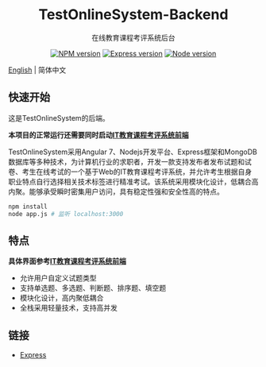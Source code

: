 <!--
 * @Author: Chen Wenhang
 * @Date: 2019-10-19 21:59:24
 * @LastEditTime: 2019-11-08 16:10:09
 * @Description: 
 * @Github: https://github.com/chenwenhang
 -->
<h1 align="center">
TestOnlineSystem-Backend
</h1>

<div align="center">

  在线教育课程考评系统后台

  [![NPM version](https://img.shields.io/npm/v/ng-alain.svg?style=flat-square)](https://www.npmjs.com/package/ng-alain)
  [![Express version](https://img.shields.io/badge/express-v4.16.4-blue.svg)](https://www.npmjs.com/package/express)
  [![Node version](https://img.shields.io/badge/Node-v11.13.0-blue.svg)](https://www.npmjs.com/package/node)

</div>

[English](README.md) | 简体中文

## 快速开始

这是TestOnlineSystem的后端。

**本项目的正常运行还需要同时启动[IT教育课程考评系统前端](https://github.com/chenwenhang/TestOnlineSystem)**

TestOnlineSystem采用Angular 7、Nodejs开发平台、Express框架和MongoDB数据库等多种技术，为计算机行业的求职者，开发一款支持发布者发布试题和试卷、考生在线考试的一个基于Web的IT教育课程考评系统，并允许考生根据自身职业特点自行选择相关技术标签进行精准考试。该系统采用模块化设计，低耦合高内聚。能够承受瞬时密集用户访问，具有稳定性强和安全性高的特点。

```bash
npm install
node app.js # 监听 localhost:3000
```

## 特点

**具体界面参考[IT教育课程考评系统前端](https://github.com/chenwenhang/TestOnlineSystem)**
* 允许用户自定义试题类型
* 支持单选题、多选题、判断题、排序题、填空题
* 模块化设计，高内聚低耦合
* 全栈采用轻量技术，支持高并发


## 链接

+ [Express](https://github.com/expressjs/express)

